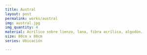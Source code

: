 ```yaml
---
title: Austral
layout: post
permalink: works/austral
img: austral.jpg
img_quantity: 4
material: Acrílico sobre lienzo, lana, fibra acrílica, algodón.
size: 80cm x 80cm
series: Ubicación

---
```

